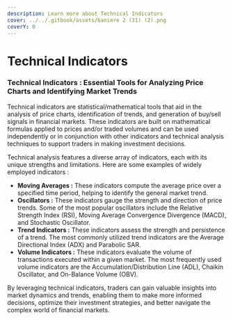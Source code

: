 ```yaml
---
description: Learn more about Technical Indicators
cover: ../../.gitbook/assets/baniere 2 (31) (2).png
coverY: 0
---
```


# Technical Indicators

### **Technical Indicators : Essential Tools for Analyzing Price Charts and Identifying Market Trends**

Technical indicators are statistical/mathematical tools that aid in the analysis of price charts, identification of trends, and generation of buy/sell signals in financial markets. These indicators are built on mathematical formulas applied to prices and/or traded volumes and can be used independently or in conjunction with other indicators and technical analysis techniques to support traders in making investment decisions.

Technical analysis features a diverse array of indicators, each with its unique strengths and limitations. Here are some examples of widely employed indicators :

* **Moving Averages :** These indicators compute the average price over a specified time period, helping to identify the general market trend.
* **Oscillators :** These indicators gauge the strength and direction of price trends. Some of the most popular oscillators include the Relative Strength Index (RSI), Moving Average Convergence Divergence (MACD), and Stochastic Oscillator.
* **Trend Indicators :** These indicators assess the strength and persistence of a trend. The most commonly utilized trend indicators are the Average Directional Index (ADX) and Parabolic SAR.
* **Volume Indicators :** These indicators evaluate the volume of transactions executed within a given market. The most frequently used volume indicators are the Accumulation/Distribution Line (ADL), Chaikin Oscillator, and On-Balance Volume (OBV).

By leveraging technical indicators, traders can gain valuable insights into market dynamics and trends, enabling them to make more informed decisions, optimize their investment strategies, and better navigate the complex world of financial markets.
